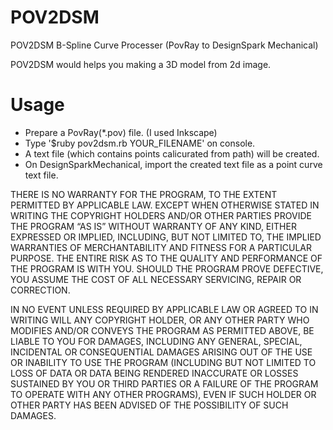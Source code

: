 # POV2DSM
POV2DSM  B-Spline Curve Processer (PovRay to DesignSpark Mechanical)

POV2DSM would helps you making a 3D model from 2d image. 

# Usage
- Prepare a PovRay(*.pov) file. (I used Inkscape)
- Type '$ruby pov2dsm.rb YOUR_FILENAME' on console.
- A text file (which contains points calicurated from path) will be created.
- On DesignSparkMechanical, import the created text file as a point curve text file.

THERE IS NO WARRANTY FOR THE PROGRAM, TO THE EXTENT PERMITTED BY APPLICABLE LAW. EXCEPT WHEN OTHERWISE STATED IN WRITING THE COPYRIGHT HOLDERS AND/OR OTHER PARTIES PROVIDE THE PROGRAM “AS IS” WITHOUT WARRANTY OF ANY KIND, EITHER EXPRESSED OR IMPLIED, INCLUDING, BUT NOT LIMITED TO, THE IMPLIED WARRANTIES OF MERCHANTABILITY AND FITNESS FOR A PARTICULAR PURPOSE. THE ENTIRE RISK AS TO THE QUALITY AND PERFORMANCE OF THE PROGRAM IS WITH YOU. SHOULD THE PROGRAM PROVE DEFECTIVE, YOU ASSUME THE COST OF ALL NECESSARY SERVICING, REPAIR OR CORRECTION.

IN NO EVENT UNLESS REQUIRED BY APPLICABLE LAW OR AGREED TO IN WRITING WILL ANY COPYRIGHT HOLDER,  OR ANY OTHER PARTY WHO MODIFIES AND/OR CONVEYS THE PROGRAM AS PERMITTED ABOVE, BE LIABLE TO YOU FOR DAMAGES, INCLUDING ANY GENERAL, SPECIAL, INCIDENTAL OR CONSEQUENTIAL DAMAGES ARISING OUT OF THE USE OR INABILITY TO USE THE PROGRAM (INCLUDING BUT NOT LIMITED TO LOSS OF DATA OR DATA BEING RENDERED INACCURATE OR LOSSES SUSTAINED BY YOU OR THIRD PARTIES OR A FAILURE OF THE PROGRAM TO OPERATE WITH ANY OTHER PROGRAMS), EVEN IF SUCH HOLDER OR OTHER PARTY HAS BEEN ADVISED OF THE POSSIBILITY OF SUCH DAMAGES.
